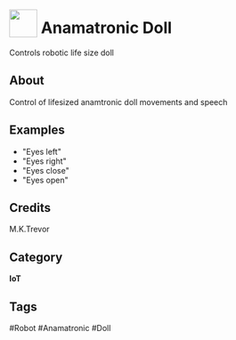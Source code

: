 # <img src="https://raw.githack.com/FortAwesome/Font-Awesome/master/svgs/solid/robot.svg" card_color="#22A7F0" width="50" height="50" style="vertical-align:bottom"/> Anamatronic Doll
Controls robotic life size doll

## About
Control of lifesized anamtronic doll movements and speech

## Examples
* "Eyes left"
* "Eyes right"
* "Eyes close"
* "Eyes open"

## Credits
M.K.Trevor

## Category
**IoT**

## Tags
#Robot
#Anamatronic
#Doll

